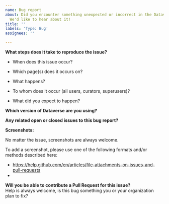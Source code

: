```yaml
---
name: Bug report
about: Did you encounter something unexpected or incorrect in the Dataverse software?
  We'd like to hear about it!
title: ''
labels: 'Type: Bug'
assignees: ''

---
```


<!--
Thank you for contributing to the Dataverse Project through the creation of a bug report!

WARNING: If this is a security issue it should be reported privately to security@dataverse.org

More information on bug issues and contributions can be found in the "Contributing to Dataverse" page:
https://guides.dataverse.org/en/latest/contributor/index.html

Please fill out as much of the template as you can.
Start below this comment section.
-->
**What steps does it take to reproduce the issue?**

* When does this issue occur?


* Which page(s) does it occurs on?


* What happens?


* To whom does it occur (all users, curators, superusers)?


* What did you expect to happen?



**Which version of Dataverse are you using?**



**Any related open or closed issues to this bug report?**


**Screenshots:**

No matter the issue, screenshots are always welcome.

To add a screenshot, please use one of the following formats and/or methods described here:

* https://help.github.com/en/articles/file-attachments-on-issues-and-pull-requests
*

**Will you be able to contribute a Pull Request for this issue?**  
Help is always welcome, is this bug something you or your organization plan to fix?
